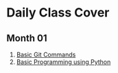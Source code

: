 # Daily Class Cover

## Month 01
1. [Basic Git Commands](https://github.com/WitIslit/Git-Practice/blob/main/tutorial.md)
2. [Basic Programming using Python](https://github.com/WitIslit/Git-Practice/tree/main/Python)


